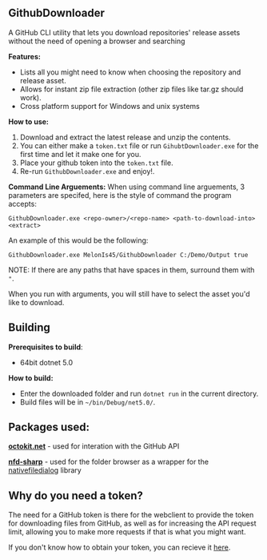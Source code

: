 ## GithubDownloader
A GitHub CLI utility that lets you download repositories' release assets without the need of opening a browser and searching

**Features:**
* Lists all you might need to know when choosing the repository and release asset.
* Allows for instant zip file extraction (other zip files like tar.gz should work).
* Cross platform support for Windows and unix systems

**How to use:**
1. Download and extract the latest release and unzip the contents.
2. You can either make a `token.txt` file or run `GihubtDownloader.exe` for the first time and let it make one for you.
3. Place your github token into the `token.txt` file.
4. Re-run `GithubDownloader.exe` and enjoy!.

**Command Line Arguements:**
When using command line arguements, 3 parameters are specifed,
here is the style of command the program accepts:
```
GithubDownloader.exe <repo-owner>/<repo-name> <path-to-download-into> <extract>
```
An example of this would be the following:
```
GithubDownloader.exe MelonIs45/GithubDownloader C:/Demo/Output true
```
NOTE: If there are any paths that have spaces in them, surround them with `"`.

When you run with arguments, you will still have to select the asset you'd like to download.

## Building

**Prerequisites to build**:
* 64bit dotnet 5.0

**How to build:**
* Enter the downloaded folder and run `dotnet run` in the current directory.
* Build files will be in `~/bin/Debug/net5.0/`.

## Packages used:

[**octokit.net**](https://github.com/octokit/octokit.net) - used for interation with the GitHub API

[**nfd-sharp**](https://github.com/benklett/nfd-sharp) - used for the folder browser as a wrapper for the [nativefiledialog](https://github.com/mlabbe/nativefiledialog) library

## Why do you need a token?

The need for a GitHub token is there for the webclient to provide the token for downloading files from GitHub, as well as for increasing the API request limit, allowing you to make more requests if that is what you might want.

If you don't know how to obtain your token, you can recieve it [here](https://github.com/settings/tokens).
